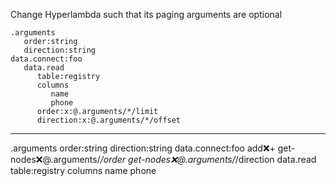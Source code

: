 Change Hyperlambda such that its paging arguments are optional

```hyperlambda
.arguments
   order:string
   direction:string
data.connect:foo
   data.read
      table:registry
      columns
         name
         phone
      order:x:@.arguments/*/limit
      direction:x:@.arguments/*/offset
```
---
.arguments
   order:string
   direction:string
data.connect:foo
   add:x:+
      get-nodes:x:@.arguments/*/order
      get-nodes:x:@.arguments/*/direction
   data.read
      table:registry
      columns
         name
         phone
